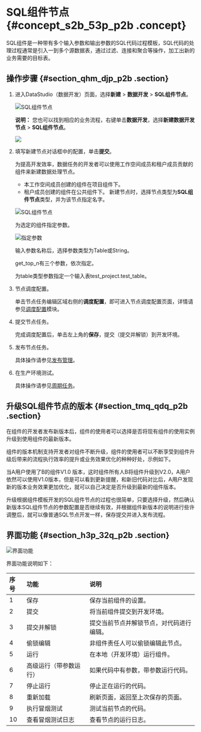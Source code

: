 # SQL组件节点 {#concept_s2b_53p_p2b .concept}

SQL组件是一种带有多个输入参数和输出参数的SQL代码过程模板，SQL代码的处理过程通常是引入一到多个源数据表，通过过滤、连接和聚合等操作，加工出新的业务需要的目标表。

## 操作步骤 {#section_qhm_djp_p2b .section}

1.  进入DataStudio（数据开发）页面，选择**新建** \> **数据开发** \> **SQL组件节点**。

    ![SQL组件节点](http://static-aliyun-doc.oss-cn-hangzhou.aliyuncs.com/assets/img/16297/156686847954120_zh-CN.png)

    **说明：** 您也可以找到相应的业务流程，右键单击**数据开发**，选择**新建数据开发节点** \> **SQL组件节点**。

    ![](http://static-aliyun-doc.oss-cn-hangzhou.aliyuncs.com/assets/img/16297/156686848054121_zh-CN.png)

2.  填写新建节点对话框中的配置，单击**提交**。

    为提高开发效率，数据任务的开发者可以使用工作空间成员和租户成员贡献的组件来新建数据处理节点。

    -   本工作空间成员创建的组件在项目组件下。
    -   租户成员创建的组件在公共组件下。
    新建节点时，选择节点类型为**SQL组件节点**类型，并为该节点指定名字。

    ![SQL组件节点](http://static-aliyun-doc.oss-cn-hangzhou.aliyuncs.com/assets/img/16297/15668684807777_zh-CN.png)

    为选定的组件指定参数。

    ![指定参数](http://static-aliyun-doc.oss-cn-hangzhou.aliyuncs.com/assets/img/16297/15668684807779_zh-CN.png)

    输入参数名称后，选择参数类型为Table或String。

    get\_top\_n有三个参数，依次指定。

    为table类型参数指定一个输入表test\_project.test\_table。

3.  节点调度配置。

    单击节点任务编辑区域右侧的**调度配置**，即可进入节点调度配置页面，详情请参见[调度配置](intl.zh-CN/使用指南/数据开发/调度配置/基础属性.md#)模块。

4.  提交节点任务。

    完成调度配置后，单击左上角的**保存**，提交（提交并解锁）到开发环境。

5.  发布节点任务。

    具体操作请参见[发布管理](intl.zh-CN/使用指南/数据开发/发布管理/任务发布.md#)。

6.  在生产环境测试。

    具体操作请参见[周期任务](intl.zh-CN/使用指南/运维中心/周期任务运维/周期任务.md#)。


## 升级SQL组件节点的版本 {#section_tmq_qdq_p2b .section}

在组件的开发者发布新版本后，组件的使用者可以选择是否将现有组件的使用实例升级到使用组件的最新版本。

组件的版本机制支持开发者对组件不断升级，组件的使用者可以不断享受到组件升级后带来的流程执行效率的提升或业务效果优化的种种好处，示例如下。

当A用户使用了B的组件V1.0 版本，这时组件所有人B将组件升级到V2.0，A用户依然可以使用V1.0版本，但是可以看到更新提醒，和新旧代码对比后，A用户发现新的版本业务效果更加优化，就可以自己决定是否升级到最新的组件版本。

升级根据组件模板开发的SQL组件节点的过程也很简单，只要选择升级，然后确认新版本SQL组件节点的参数配置是否继续有效，并根据组件新版本的说明进行些许调整后，就可以像普通SQL节点开发一样，保存提交并进入发布流程。

## 界面功能 {#section_h3p_32q_p2b .section}

![界面功能](http://static-aliyun-doc.oss-cn-hangzhou.aliyuncs.com/assets/img/16297/15668684807780_zh-CN.png)

界面功能说明如下：

|序号|功能|说明|
|:-|:-|:-|
|1|保存|保存当前组件的设置。|
|2|提交|将当前组件提交到开发环境。|
|3|提交并解锁|提交当前节点并解锁节点，对代码进行编辑。|
|4|偷锁编辑|非组件责任人可以偷锁编辑此节点。|
|5|运行|在本地（开发环境）运行组件。|
|6|高级运行（带参数运行）|如果代码中有参数，带参数运行代码。|
|7|停止运行|停止正在运行的代码。|
|8|重新加载|刷新页面，返回至上次保存的页面。|
|9|执行冒烟测试|测试当前节点的代码。|
|10|查看冒烟测试日志|查看节点的运行日志。|

